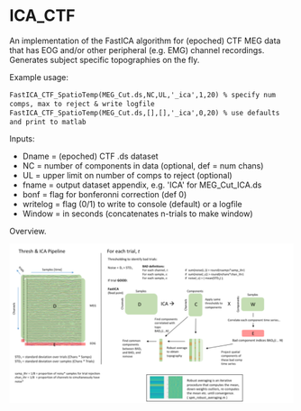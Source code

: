 # ICA_CTF

An implementation of the FastICA algorithm for (epoched) CTF MEG data that has EOG and/or other peripheral (e.g. EMG) channel recordings. Generates subject specific topographies on the fly.

Example usage:
```
FastICA_CTF_SpatioTemp(MEG_Cut.ds,NC,UL,'_ica',1,20) % specify num comps, max to reject & write logfile
FastICA_CTF_SpatioTemp(MEG_Cut.ds,[],[],'_ica',0,20) % use defaults and print to matlab
```
Inputs:
* Dname = (epoched) CTF .ds dataset
* NC    = number of components in data (optional, def = num chans)
* UL    = upper limit on number of comps to reject (optional)
* fname = output dataset appendix, e.g. 'ICA' for MEG_Cut_ICA.ds
* bonf  = flag for bonferonni correction (def 0)
* writelog = flag (0/1) to write to console (default) or a logfile
* Window   = in seconds (concatenates n-trials to make window)

Overview.

![Screenshot](Thresh&ICA.png)
